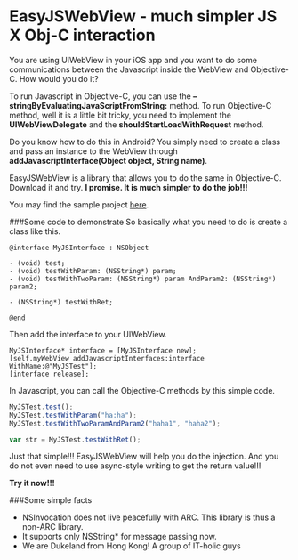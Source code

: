 EasyJSWebView - much simpler JS X Obj-C interaction
=============

You are using UIWebView in your iOS app and you want to do some communications between the Javascript inside the WebView and Objective-C. How would you do it?

To run Javascript in Objective-C, you can use the **– stringByEvaluatingJavaScriptFromString:** method. To run Objective-C method, well it is a little bit tricky, you need to implement the **UIWebViewDelegate** and the **shouldStartLoadWithRequest** method.

Do you know how to do this in Android? You simply need to create a class and pass an instance to the WebView through **addJavascriptInterface(Object object, String name)**.

EasyJSWebView is a library that allows you to do the same in Objective-C. Download it and try. **I promise. It is much simpler to do the job!!!**

You may find the sample project [here](https://github.com/dukeland/EasyJSWebViewSample).

###Some code to demonstrate
So basically what you need to do is create a class like this.

```obj-c
@interface MyJSInterface : NSObject

- (void) test;
- (void) testWithParam: (NSString*) param;
- (void) testWithTwoParam: (NSString*) param AndParam2: (NSString*) param2;

- (NSString*) testWithRet;

@end
```

Then add the interface to your UIWebView.

```obj-c
MyJSInterface* interface = [MyJSInterface new];
[self.myWebView addJavascriptInterfaces:interface WithName:@"MyJSTest"];
[interface release];
```
In Javascript, you can call the Objective-C methods by this simple code.

```js
MyJSTest.test();
MyJSTest.testWithParam("ha:ha");
MyJSTest.testWithTwoParamAndParam2("haha1", "haha2");

var str = MyJSTest.testWithRet();
```

Just that simple!!! EasyJSWebView will help you do the injection. And you do not even need to use async-style writing to get the return value!!!

**Try it now!!!**

###Some simple facts
* NSInvocation does not live peacefully with ARC. This library is thus a non-ARC library.
* It supports only NSString* for message passing now.
* We are Dukeland from Hong Kong! A group of IT-holic guys
